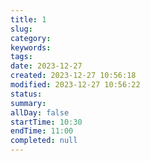 ```yaml
---
title: 1
slug: 
category: 
keywords: 
tags: 
date: 2023-12-27
created: 2023-12-27 10:56:18
modified: 2023-12-27 10:56:22
status: 
summary: 
allDay: false
startTime: 10:30
endTime: 11:00
completed: null
---
```

